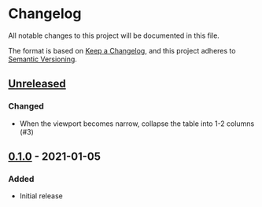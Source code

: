 # Changelog

All notable changes to this project will be documented in this file.

The format is based on [Keep a Changelog](https://keepachangelog.com/en/1.0.0/),
and this project adheres to [Semantic Versioning](https://semver.org/spec/v2.0.0.html).

## [Unreleased]

### Changed

- When the viewport becomes narrow, collapse the table into 1-2 columns (#3)

## [0.1.0] - 2021-01-05

### Added

- Initial release

[unreleased]: https://github.com/Loathing-Associates-Scripting-Society/display3/compare/v0.1.0...HEAD
[0.1.0]: https://github.com/Loathing-Associates-Scripting-Society/display3/releases/tag/v0.1.0
